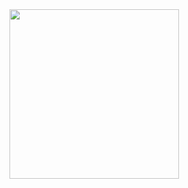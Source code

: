 <img src="https://www.notion.so/image/https%3A%2F%2Fprod-files-secure.s3.us-west-2.amazonaws.com%2F77f2e150-05f9-42c4-8a23-b656b39df0bf%2F2c6d10b2-fc5d-4538-a1e6-4848e4a2e66e%2Fkkoma-logo-1x3-letter-2.png?table=block&id=e90084b7-22a7-4426-b152-7c9e85a322b3&spaceId=77f2e150-05f9-42c4-8a23-b656b39df0bf&width=600&userId=1c35f703-de4c-438d-b88c-a038589da706&cache=v2" width="300px">
</br></br></br></br></br>
<!--
# 소개
쉽고 안전한 육아용품 중고거래 플랫폼 꼬꼬마켓
</br></br></br></br></br>
-->
<!--
### 링크
- <a href="https://kkoma.shop/" target="_blank" rel="noopener noreferrer">메인 페이지</a>
</br></br></br></br></br>
-->
